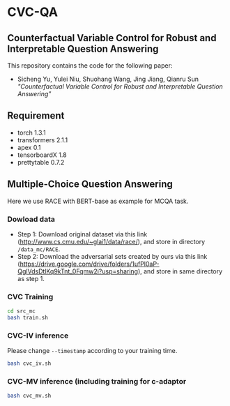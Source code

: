 # CVC-QA

## Counterfactual Variable Control for Robust and Interpretable Question Answering
This repository contains the code for the following paper:
* Sicheng Yu, Yulei Niu, Shuohang Wang, Jing Jiang, Qianru Sun *"Counterfactual Variable Control for Robust and Interpretable Question Answering"*

## Requirement
* torch 1.3.1
* transformers 2.1.1
* apex 0.1
* tensorboardX 1.8
* prettytable 0.7.2

## Multiple-Choice Question Answering
Here we use RACE with BERT-base as example for MCQA task.

### Dowload data
- Step 1: Download original dataset via this link (http://www.cs.cmu.edu/~glai1/data/race/), and store in directory `/data_mc/RACE`.
- Step 2: Download the adversarial sets created by ours via this link (https://drive.google.com/drive/folders/1ufPl0aP-QglVdsDtlKq9kTnt_0Fqmw2i?usp=sharing), and store in same directory as step 1.

### CVC Training
```sh
cd src_mc
bash train.sh
```

### CVC-IV inference
Please change `--timestamp` according to your training time.
```sh
bash cvc_iv.sh
```

### CVC-MV inference (including training for c-adaptor
```sh
bash cvc_mv.sh
```
